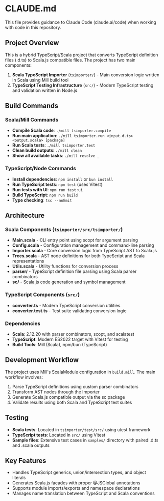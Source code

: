 # CLAUDE.md

This file provides guidance to Claude Code (claude.ai/code) when working with code in this repository.

## Project Overview

This is a hybrid TypeScript/Scala project that converts TypeScript definition files (.d.ts) to Scala.js compatible files. The project has two main components:

1. **Scala TypeScript Importer** (`tsimporter/`) - Main conversion logic written in Scala using Mill build tool
2. **TypeScript Testing Infrastructure** (`src/`) - Modern TypeScript testing and validation written in Node.js

## Build Commands

### Scala/Mill Commands
- **Compile Scala code**: `./mill tsimporter.compile`
- **Run main application**: `./mill tsimporter.run <input.d.ts> <output.scala> [package]`
- **Run Scala tests**: `./mill tsimporter.test`
- **Clean build outputs**: `./mill clean`
- **Show all available tasks**: `./mill resolve _`

### TypeScript/Node Commands
- **Install dependencies**: `npm install` or `bun install`
- **Run TypeScript tests**: `npm test` (uses Vitest)
- **Run tests with UI**: `npm run test:ui`
- **Build TypeScript**: `npm run build`
- **Type checking**: `tsc --noEmit`

## Architecture

### Scala Components (`tsimporter/src/tsimporter/`)
- **Main.scala** - CLI entry point using scopt for argument parsing
- **Config.scala** - Configuration management and command-line parsing
- **Importer.scala** - Core conversion logic from TypeScript AST to Scala.js
- **Trees.scala** - AST node definitions for both TypeScript and Scala representations
- **Utils.scala** - Utility functions for conversion process
- **parser/** - TypeScript definition file parsing using Scala parser combinators
- **sc/** - Scala.js code generation and symbol management

### TypeScript Components (`src/`)
- **converter.ts** - Modern TypeScript conversion utilities
- **converter.test.ts** - Test suite validating conversion logic

### Dependencies
- **Scala**: 2.12.20 with parser combinators, scopt, and scalatest
- **TypeScript**: Modern ES2022 target with Vitest for testing
- **Build Tools**: Mill (Scala), npm/bun (TypeScript)

## Development Workflow

The project uses Mill's ScalaModule configuration in `build.mill`. The main workflow involves:

1. Parse TypeScript definitions using custom parser combinators
2. Transform AST nodes through the Importer
3. Generate Scala.js compatible output via the sc package
4. Validate results using both Scala and TypeScript test suites

## Testing

- **Scala tests**: Located in `tsimporter/test/src/` using utest framework
- **TypeScript tests**: Located in `src/` using Vitest
- **Sample files**: Extensive test cases in `samples/` directory with paired .d.ts and .scala outputs

## Key Features

- Handles TypeScript generics, union/intersection types, and object literals
- Generates Scala.js facades with proper @JSGlobal annotations
- Supports module imports/exports and namespace declarations
- Manages name translation between TypeScript and Scala conventions